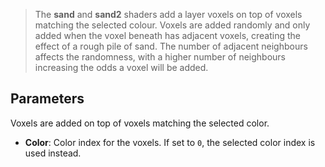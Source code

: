 > The **sand** and **sand2** shaders add a layer voxels on top of voxels matching the selected colour. Voxels are added randomly and only added when the voxel beneath has adjacent voxels, creating the effect of a rough pile of sand. The number of adjacent neighbours affects the randomness, with a higher number of neighbours increasing the odds a voxel will be added.

## Parameters

Voxels are added on top of voxels matching the selected color.

- **Color**: Color index for the voxels. If set to `0`, the selected color index is used instead.
